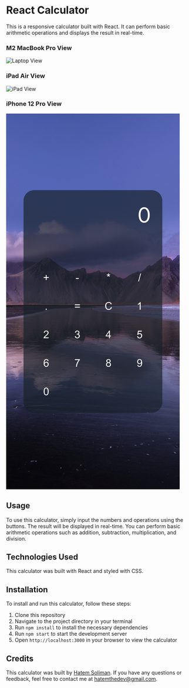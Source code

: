 # React Calculator

This is a responsive calculator built with React. It can perform basic arithmetic operations and displays the result in real-time.

### M2 MacBook Pro View
![Laptop View](./src/assets/laptop.png)
### iPad Air View
![iPad View](./src/assets/ipad.png)
### iPhone 12 Pro View
![iPhone View](./src/assets/iphone.png)

## Usage

To use this calculator, simply input the numbers and operations using the buttons. The result will be displayed in real-time. You can perform basic arithmetic operations such as addition, subtraction, multiplication, and division.

## Technologies Used

This calculator was built with React and styled with CSS.

## Installation

To install and run this calculator, follow these steps:

1. Clone this repository
2. Navigate to the project directory in your terminal
3. Run `npm install` to install the necessary dependencies
4. Run `npm start` to start the development server
5. Open `http://localhost:3000` in your browser to view the calculator

## Credits

This calculator was built by [Hatem Soliman](https://hatemsoliman.dev). If you have any questions or feedback, feel free to contact me at [hatemthedev@gmail.com](mailto:hatemthedev@gmail.com).
